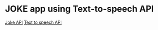 # JOKE app using Text-to-speech API

[Joke API](https://sv443.net/jokeapi/v2/)
[Text to speech API](https://www.voicerss.org/sdk/javascript.aspx)

